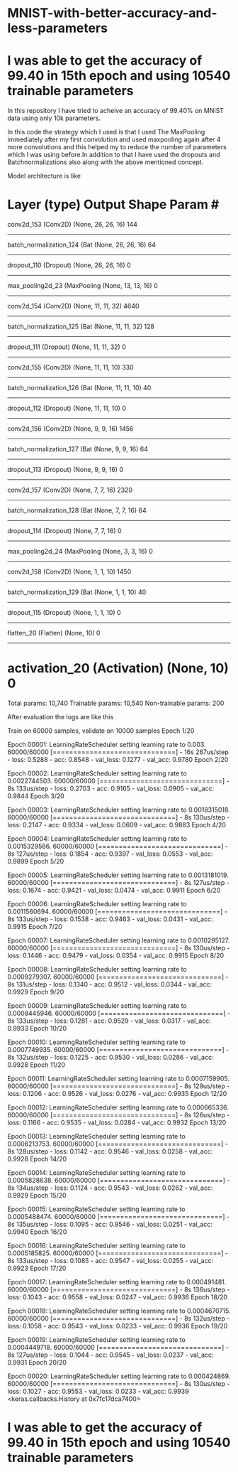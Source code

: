 # MNIST-with-better-accuracy-and-less-parameters

# I was able to get the accuracy of 99.40 in 15th epoch and using 10540 trainable parameters


In this repository I have tried to acheive an accuracy of 99.40% on MNIST data using only 10k parameters.

In this code the strategy which I used is that I used The MaxPooling immediately after my first convolution and used maxpooling again after 4 more convolutions and this helped my to reduce the number of parameters which I was using before.In addition to that I have used the dropouts and Batchnormalizations also along with the above mentioned concept.


Model architecture is like 

Layer (type)                 Output Shape              Param #   
=================================================================
conv2d_153 (Conv2D)          (None, 26, 26, 16)        144       
_________________________________________________________________
batch_normalization_124 (Bat (None, 26, 26, 16)        64        
_________________________________________________________________
dropout_110 (Dropout)        (None, 26, 26, 16)        0         
_________________________________________________________________
max_pooling2d_23 (MaxPooling (None, 13, 13, 16)        0         
_________________________________________________________________
conv2d_154 (Conv2D)          (None, 11, 11, 32)        4640      
_________________________________________________________________
batch_normalization_125 (Bat (None, 11, 11, 32)        128       
_________________________________________________________________
dropout_111 (Dropout)        (None, 11, 11, 32)        0         
_________________________________________________________________
conv2d_155 (Conv2D)          (None, 11, 11, 10)        330       
_________________________________________________________________
batch_normalization_126 (Bat (None, 11, 11, 10)        40        
_________________________________________________________________
dropout_112 (Dropout)        (None, 11, 11, 10)        0         
_________________________________________________________________
conv2d_156 (Conv2D)          (None, 9, 9, 16)          1456      
_________________________________________________________________
batch_normalization_127 (Bat (None, 9, 9, 16)          64        
_________________________________________________________________
dropout_113 (Dropout)        (None, 9, 9, 16)          0         
_________________________________________________________________
conv2d_157 (Conv2D)          (None, 7, 7, 16)          2320      
_________________________________________________________________
batch_normalization_128 (Bat (None, 7, 7, 16)          64        
_________________________________________________________________
dropout_114 (Dropout)        (None, 7, 7, 16)          0         
_________________________________________________________________
max_pooling2d_24 (MaxPooling (None, 3, 3, 16)          0         
_________________________________________________________________
conv2d_158 (Conv2D)          (None, 1, 1, 10)          1450      
_________________________________________________________________
batch_normalization_129 (Bat (None, 1, 1, 10)          40        
_________________________________________________________________
dropout_115 (Dropout)        (None, 1, 1, 10)          0         
_________________________________________________________________
flatten_20 (Flatten)         (None, 10)                0         
_________________________________________________________________
activation_20 (Activation)   (None, 10)                0         
=================================================================
Total params: 10,740
Trainable params: 10,540
Non-trainable params: 200



After evaluation the logs are like this 

Train on 60000 samples, validate on 10000 samples
Epoch 1/20

Epoch 00001: LearningRateScheduler setting learning rate to 0.003.
60000/60000 [==============================] - 16s 267us/step - loss: 0.5288 - acc: 0.8548 - val_loss: 0.1277 - val_acc: 0.9780
Epoch 2/20

Epoch 00002: LearningRateScheduler setting learning rate to 0.0022744503.
60000/60000 [==============================] - 8s 133us/step - loss: 0.2703 - acc: 0.9165 - val_loss: 0.0905 - val_acc: 0.9844
Epoch 3/20

Epoch 00003: LearningRateScheduler setting learning rate to 0.0018315018.
60000/60000 [==============================] - 8s 130us/step - loss: 0.2147 - acc: 0.9334 - val_loss: 0.0609 - val_acc: 0.9883
Epoch 4/20

Epoch 00004: LearningRateScheduler setting learning rate to 0.0015329586.
60000/60000 [==============================] - 8s 127us/step - loss: 0.1854 - acc: 0.9397 - val_loss: 0.0553 - val_acc: 0.9899
Epoch 5/20

Epoch 00005: LearningRateScheduler setting learning rate to 0.0013181019.
60000/60000 [==============================] - 8s 127us/step - loss: 0.1674 - acc: 0.9421 - val_loss: 0.0474 - val_acc: 0.9911
Epoch 6/20

Epoch 00006: LearningRateScheduler setting learning rate to 0.0011560694.
60000/60000 [==============================] - 8s 133us/step - loss: 0.1538 - acc: 0.9463 - val_loss: 0.0431 - val_acc: 0.9915
Epoch 7/20

Epoch 00007: LearningRateScheduler setting learning rate to 0.0010295127.
60000/60000 [==============================] - 8s 130us/step - loss: 0.1446 - acc: 0.9479 - val_loss: 0.0354 - val_acc: 0.9915
Epoch 8/20

Epoch 00008: LearningRateScheduler setting learning rate to 0.0009279307.
60000/60000 [==============================] - 8s 131us/step - loss: 0.1340 - acc: 0.9512 - val_loss: 0.0344 - val_acc: 0.9929
Epoch 9/20

Epoch 00009: LearningRateScheduler setting learning rate to 0.0008445946.
60000/60000 [==============================] - 8s 133us/step - loss: 0.1281 - acc: 0.9529 - val_loss: 0.0317 - val_acc: 0.9933
Epoch 10/20

Epoch 00010: LearningRateScheduler setting learning rate to 0.0007749935.
60000/60000 [==============================] - 8s 132us/step - loss: 0.1225 - acc: 0.9530 - val_loss: 0.0286 - val_acc: 0.9928
Epoch 11/20

Epoch 00011: LearningRateScheduler setting learning rate to 0.0007159905.
60000/60000 [==============================] - 8s 129us/step - loss: 0.1206 - acc: 0.9526 - val_loss: 0.0276 - val_acc: 0.9935
Epoch 12/20

Epoch 00012: LearningRateScheduler setting learning rate to 0.000665336.
60000/60000 [==============================] - 8s 126us/step - loss: 0.1166 - acc: 0.9535 - val_loss: 0.0284 - val_acc: 0.9932
Epoch 13/20

Epoch 00013: LearningRateScheduler setting learning rate to 0.0006213753.
60000/60000 [==============================] - 8s 128us/step - loss: 0.1142 - acc: 0.9546 - val_loss: 0.0258 - val_acc: 0.9928
Epoch 14/20

Epoch 00014: LearningRateScheduler setting learning rate to 0.0005828638.
60000/60000 [==============================] - 8s 134us/step - loss: 0.1124 - acc: 0.9543 - val_loss: 0.0262 - val_acc: 0.9929
Epoch 15/20

Epoch 00015: LearningRateScheduler setting learning rate to 0.0005488474.
60000/60000 [==============================] - 8s 135us/step - loss: 0.1095 - acc: 0.9546 - val_loss: 0.0251 - val_acc: 0.9940
Epoch 16/20

Epoch 00016: LearningRateScheduler setting learning rate to 0.0005185825.
60000/60000 [==============================] - 8s 133us/step - loss: 0.1085 - acc: 0.9547 - val_loss: 0.0255 - val_acc: 0.9923
Epoch 17/20

Epoch 00017: LearningRateScheduler setting learning rate to 0.000491481.
60000/60000 [==============================] - 8s 136us/step - loss: 0.1043 - acc: 0.9558 - val_loss: 0.0247 - val_acc: 0.9936
Epoch 18/20

Epoch 00018: LearningRateScheduler setting learning rate to 0.0004670715.
60000/60000 [==============================] - 8s 132us/step - loss: 0.1058 - acc: 0.9543 - val_loss: 0.0233 - val_acc: 0.9936
Epoch 19/20

Epoch 00019: LearningRateScheduler setting learning rate to 0.0004449718.
60000/60000 [==============================] - 8s 127us/step - loss: 0.1044 - acc: 0.9545 - val_loss: 0.0237 - val_acc: 0.9931
Epoch 20/20

Epoch 00020: LearningRateScheduler setting learning rate to 0.000424869.
60000/60000 [==============================] - 8s 130us/step - loss: 0.1027 - acc: 0.9553 - val_loss: 0.0233 - val_acc: 0.9939
<keras.callbacks.History at 0x7fc17dca7400>


# I was able to get the accuracy of 99.40 in 15th epoch and using 10540 trainable parameters
